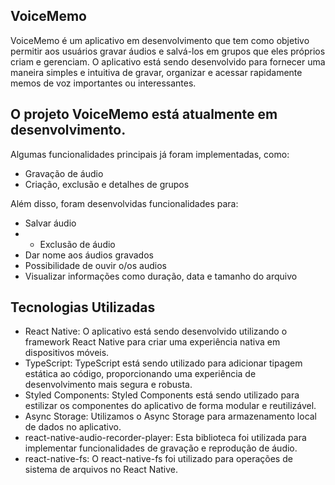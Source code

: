 ## VoiceMemo
VoiceMemo é um aplicativo em desenvolvimento que tem como objetivo permitir aos usuários gravar áudios e salvá-los em grupos que eles próprios criam e gerenciam. O aplicativo está sendo desenvolvido para fornecer uma maneira simples e intuitiva de gravar, organizar e acessar rapidamente memos de voz importantes ou interessantes.

## O projeto VoiceMemo está atualmente em desenvolvimento. 

Algumas funcionalidades principais já foram implementadas, como:
- Gravação de áudio
- Criação, exclusão e detalhes de grupos

 Além disso, foram desenvolvidas funcionalidades para:

- Salvar áudio
- - Exclusão de áudio
- Dar nome aos áudios gravados
- Possibilidade de ouvir o/os audios
- Visualizar informações como duração, data e tamanho do arquivo


## Tecnologias Utilizadas
- React Native: O aplicativo está sendo desenvolvido utilizando o framework React Native para criar uma experiência nativa em dispositivos móveis.
- TypeScript: TypeScript está sendo utilizado para adicionar tipagem estática ao código, proporcionando uma experiência de desenvolvimento mais segura e robusta.
- Styled Components: Styled Components está sendo utilizado para estilizar os componentes do aplicativo de forma modular e reutilizável.
- Async Storage: Utilizamos o Async Storage para armazenamento local de dados no aplicativo.
- react-native-audio-recorder-player: Esta biblioteca foi utilizada para implementar funcionalidades de gravação e reprodução de áudio.
- react-native-fs: O react-native-fs foi utilizado para operações de sistema de arquivos no React Native.

